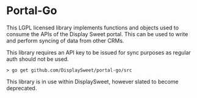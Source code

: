 # Portal-Go

This LGPL licensed library implements functions and objects used to consume the APIs of the Display Sweet portal. This can be used to write and perform syncing of data from other CRMs.

This library requires an API key to be issued for sync purposes as regular auth should not be used.

```
> go get github.com/DisplaySweet/portal-go/src
```

This library is in use within DisplaySweet, however slated to become deprecated.
